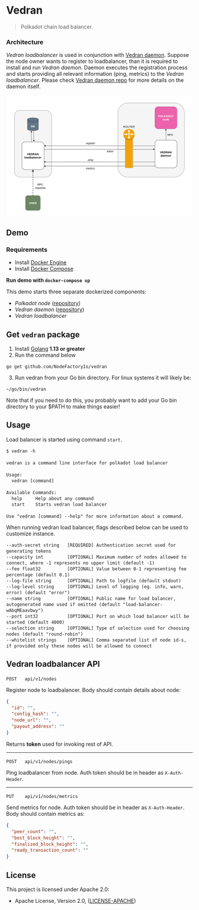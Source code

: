 # Vedran

> Polkadot chain load balancer.

### Architecture

_Vedran loadbalancer_ is used in conjunction with [Vedran daemon](https://github.com/NodeFactoryIo/vedran-daemon). Suppose the node owner wants to register to loadbalancer, than it is required to install and run _Vedran daemon_. Daemon executes the registration process and starts providing all relevant information (ping, metrics) to the _Vedran loadbalancer_. Please check [Vedran daemon repo](https://github.com/NodeFactoryIo/vedran-daemon) for more details on the daemon itself.


![Image of vedran architecture](./assets/vedran-arch.png)

## Demo

### Requirements

- Install [Docker Engine](https://docs.docker.com/engine/install/)
- Install [Docker Compose](https://docs.docker.com/compose/install/)

**Run demo with `docker-compose up`**

This demo starts three separate dockerized components:
- _Polkadot node_ ([repository](https://github.com/paritytech/polkadot))
- _Vedran daemon_ ([repository](https://github.com/NodeFactoryIo/vedran-daemon))
- _Vedran loadbalancer_ 

## Get `vedran` package
1. Install [Golang](https://golang.org/doc/install) **1.13 or greater**
2. Run the command below
```
go get github.com/NodeFactoryIo/vedran
```
3. Run vedran from your Go bin directory. For linux systems it will likely be:
```
~/go/bin/vedran
```
Note that if you need to do this, you probably want to add your Go bin directory to your $PATH to make things easier!

## Usage

Load balancer is started using command `start`.

```
$ vedran -h

vedran is a command line interface for polkadot load balancer

Usage:
  vedran [command]

Available Commands:
  help     Help about any command
  start    Starts vedran load balancer

Use "vedran [command] --help" for more information about a command.
```

When running vedran load balancer, flags described below can be used to customize instance. 

```
--auth-secret string   [REQUIRED] Authentication secret used for generating tokens
--capacity int         [OPTIONAL] Maximum number of nodes allowed to connect, where -1 represents no upper limit (default -1)
--fee float32          [OPTIONAL] Value between 0-1 representing fee percentage (default 0.1)
--log-file string      [OPTIONAL] Path to logfile (default stdout)
--log-level string     [OPTIONAL] Level of logging (eg. info, warn, error) (default "error")
--name string          [OPTIONAL] Public name for load balancer, autogenerated name used if omitted (default "load-balancer-wAbqMEaavbwy")
--port int32           [OPTIONAL] Port on which load balancer will be started (default 4000)
--selection string     [OPTIONAL] Type of selection used for choosing nodes (default "round-robin")
--whitelist strings    [OPTIONAL] Comma separated list of node id-s, if provided only these nodes will be allowed to connect
```

## Vedran loadbalancer API

`POST   api/v1/nodes`

Register node to loadbalancer. Body should contain details about node:

```json
{
  "id": "",
  "config_hash": "",
  "node_url": "",
  "payout_address": ""
}
```

Returns **token** used for invoking rest of API.

---

`POST   api/v1/nodes/pings`

Ping loadbalancer from node. Auth token should be in header as `X-Auth-Header`.

---

`PUT    api/v1/nodes/metrics`
 
Send metrics for node. Auth token should be in header as `X-Auth-Header`. Body should contain metrics as:

```json
{
  "peer_count": "",
  "best_block_height": "",
  "finalized_block_height": "",
  "ready_transaction_count": ""
}
```

## License

This project is licensed under Apache 2.0:
- Apache License, Version 2.0, ([LICENSE-APACHE](http://www.apache.org/licenses/LICENSE-2.0))